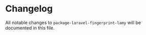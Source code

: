 # Changelog

All notable changes to `package-laravel-fingerprint-lamy` will be documented in this file.
